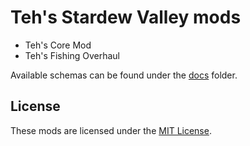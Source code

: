 # Teh's Stardew Valley mods

- Teh's Core Mod
- Teh's Fishing Overhaul

Available schemas can be found under the [docs](./docs/schemas) folder.

## License

These mods are licensed under the [MIT License](./LICENSE).
